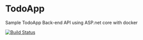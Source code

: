 # TodoApp
Sample TodoApp Back-end API using ASP.net core with docker

[![Build Status](https://travis-ci.org/hungphamuy95/TodoApp.svg?branch=master)](https://travis-ci.org/hungphamuy95/TodoApp)
